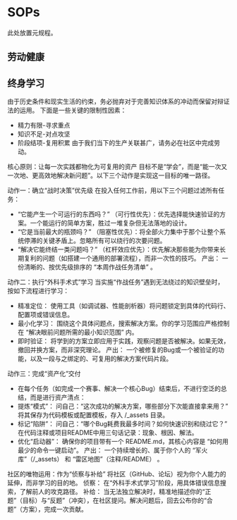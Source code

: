 # SOPs
此处放置元规程。
## 劳动健康

## 终身学习
由于历史条件和现实生活的约束，务必抛弃对于完善知识体系的冲动而保留对辩证法的运用。
下面是一些关键的限制性因素：
- 精力有限-寻求重点
- 知识不足-对点攻坚
- 阶段结项-复用积累
由于我们当下的生产关联甚广，请务必在社区中完成劳动。

核心原则：让每一次实践都物化为可复用的资产
目标不是“学会”，而是“能一次又一次地、更高效地解决新问题”。以下三个动作是实现这一目标的唯一路径。

动作一：确立“战时决策”优先级
在投入任何工作前，用以下三个问题过滤所有任务：
- “它能产生一个可运行的东西吗？” （可行性优先）：优先选择能快速验证的方案。一个能运行的简单方案，胜过一堆复杂但无法落地的设计。
- “它是当前最大的瓶颈吗？” （阻塞性优先）：将全部火力集中于那个让整个系统停滞的关键矛盾上。忽略所有可以绕行的次要问题。
- “解决它能终结一类问题吗？” （杠杆效应优先）：优先解决那些能为你带来长期复利的问题（如搭建一个通用的部署流程），而非一次性的技巧。
产出： 一份清晰的、按优先级排序的 “本周作战任务清单” 。

动作二：执行“外科手术式”学习
当实施“作战任务”遇到无法绕过的知识壁垒时，按如下流程进行学习：
- 精准定位： 使用工具（如调试器、性能剖析器）将问题锁定到具体的代码行、配置项或错误信息。
- 最小化学习： 围绕这个具体问题点，搜索解决方案。你的学习范围应严格控制在 “解决眼前问题所需的最小知识范围” 内。
- 即时验证： 将学到的方案立即应用于实践，观察问题是否被解决。如果无效，撤回并换方案，而非深究理论。
产出： 一个被修复的Bug或一个被验证的功能，以及一段与之绑定的、可复用的解决方案代码片段。

动作三：完成“资产化”交付
- 在每个任务（如完成一个赛事、解决一个核心Bug）结束后，不进行空泛的总结，而是进行资产清点：
- 提炼“模式”： 问自己：“这次成功的解决方案，哪些部分下次能直接拿来用？” 将其保存为代码模板或配置模板，存入 /_assets 目录。
- 标记“陷阱”： 问自己：“哪个Bug耗费我最多时间？如何快速识别和绕过它？” 在代码注释或项目README中用三句话记录：现象、根因、解法。
- 优化“启动器”： 确保你的项目带有一个 README.md，其核心内容是 “如何用最少的命令一键启动”。
产出： 一个持续增长的、属于你个人的 “军火库”（/_assets） 和 “雷区地图”（注释/README） 。

社区的唯物运用：作为“侦察与补给”
将社区（GitHub、论坛）视为你个人能力的延伸，而非学习的目的地。
侦察： 在“外科手术式学习”阶段，用具体错误信息搜索，了解前人的攻克路径。
补给： 当无法独立解决时，精准地描述你的“正题”（目标）与“反题”（冲突），在社区提问。解决问题后，回去公布你的“合题”（方案），完成一次贡献。

